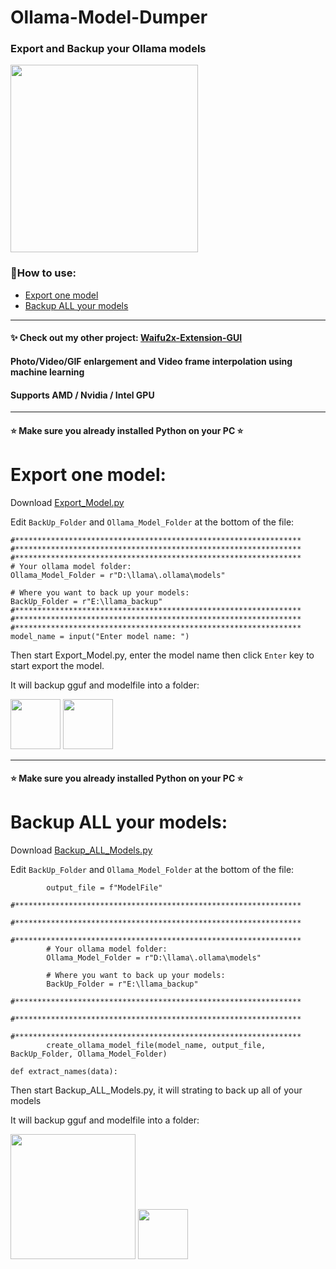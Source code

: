 # Ollama-Model-Dumper

### Export and Backup your Ollama models

<p align="left">
<img src="https://github.com/user-attachments/assets/7e961393-5f2c-4a0b-afc5-57f49b0a490f" height="300">
</p>

### 📜How to use: 
- [Export one model](https://github.com/AaronFeng753/Ollama-Model-Dumper#export-one-model)
- [Backup ALL your models](https://github.com/AaronFeng753/Ollama-Model-Dumper#backup-all-your-models)

---

#### ✨ Check out my other project: [Waifu2x-Extension-GUI](https://github.com/AaronFeng753/Waifu2x-Extension-GUI)

#### Photo/Video/GIF enlargement and Video frame interpolation using machine learning

#### Supports AMD / Nvidia / Intel GPU

---

#### ⭐ Make sure you already installed Python on your PC ⭐

# Export one model:

Download [Export_Model.py](https://github.com/AaronFeng753/Ollama-Model-Dumper/blob/main/Export_Model.py) 

Edit `BackUp_Folder` and `Ollama_Model_Folder` at the bottom of the file:
```
#****************************************************************
#****************************************************************
#****************************************************************
# Your ollama model folder:
Ollama_Model_Folder = r"D:\llama\.ollama\models"

# Where you want to back up your models:
BackUp_Folder = r"E:\llama_backup"
#****************************************************************
#****************************************************************
#****************************************************************
model_name = input("Enter model name: ")
```

Then start Export_Model.py, enter the model name then click `Enter` key to start export the model.

It will backup gguf and modelfile into a folder:

<p align="left">
<img src="https://github.com/user-attachments/assets/70083bea-575c-4b7f-b4f1-affb950b2286" height="80">
<img src="https://github.com/user-attachments/assets/c317203a-3b87-45c6-8d7d-a2b79bd10625" height="80">
</p>


---

#### ⭐ Make sure you already installed Python on your PC ⭐

# Backup ALL your models:

Download [Backup_ALL_Models.py](https://github.com/AaronFeng753/Ollama-Model-Dumper/blob/main/Backup_ALL_Models.py)

Edit `BackUp_Folder` and `Ollama_Model_Folder` at the bottom of the file:
```
        output_file = f"ModelFile"
        #****************************************************************
        #****************************************************************
        #****************************************************************
        # Your ollama model folder:
        Ollama_Model_Folder = r"D:\llama\.ollama\models"
        
        # Where you want to back up your models:
        BackUp_Folder = r"E:\llama_backup"
        #****************************************************************
        #****************************************************************
        #****************************************************************
        create_ollama_model_file(model_name, output_file, BackUp_Folder, Ollama_Model_Folder)

def extract_names(data):
```

Then start Backup_ALL_Models.py, it will strating to back up all of your models

It will backup gguf and modelfile into a folder:

<p align="left">
<img src="https://github.com/user-attachments/assets/d2e5835b-bdea-4014-92b5-3c8aaca08aea" height="200">
<img src="https://github.com/user-attachments/assets/c317203a-3b87-45c6-8d7d-a2b79bd10625" height="80">
</p>

